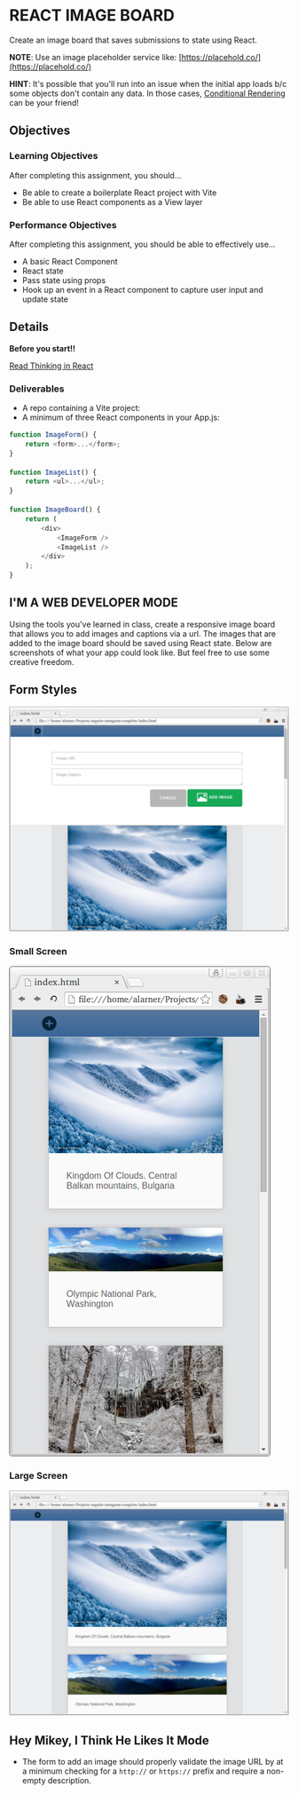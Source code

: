 # REACT IMAGE BOARD

Create an image board that saves submissions to state using React.

**NOTE**: Use an image placeholder service like: [https://placehold.co/](https://placehold.co/)

**HINT**: It's possible that you'll run into an issue when the initial app loads b/c some objects don't contain any data.
In those cases, [Conditional Rendering](https://react.dev/learn/conditional-rendering) can be your friend!

## Objectives

### Learning Objectives

After completing this assignment, you should...

- Be able to create a boilerplate React project with Vite
- Be able to use React components as a View layer

### Performance Objectives

After completing this assignment, you should be able to effectively use...

- A basic React Component
- React state
- Pass state using props
- Hook up an event in a React component to capture user input and update state

## Details

**Before you start!!**

[Read Thinking in React](https://react.dev/learn/thinking-in-react)

### Deliverables

- A repo containing a Vite project:
- A minimum of three React components in your App.js:

```js
function ImageForm() {
    return <form>...</form>;
}

function ImageList() {
    return <ul>...</ul>;
}

function ImageBoard() {
    return (
        <div>
            <ImageForm />
            <ImageList />
        </div>
    );
}
```

## I'M A WEB DEVELOPER MODE

Using the tools you've learned in class, create a responsive image board that allows you to add images and captions via a url. The images that are added to the image board should be saved using React state. Below are screenshots of what your app could look like. But feel free to use some creative freedom.

## Form Styles

![Form Styles](./images/add.png)

### Small Screen

![Mobile Styles](./images/mobile.png)

### Large Screen

![Desktop Styles](./images/desktop.png)

## Hey Mikey, I Think He Likes It Mode

- The form to add an image should properly validate the image URL by at a minimum
    checking for a `http://` or `https://` prefix and require a non-empty description.
